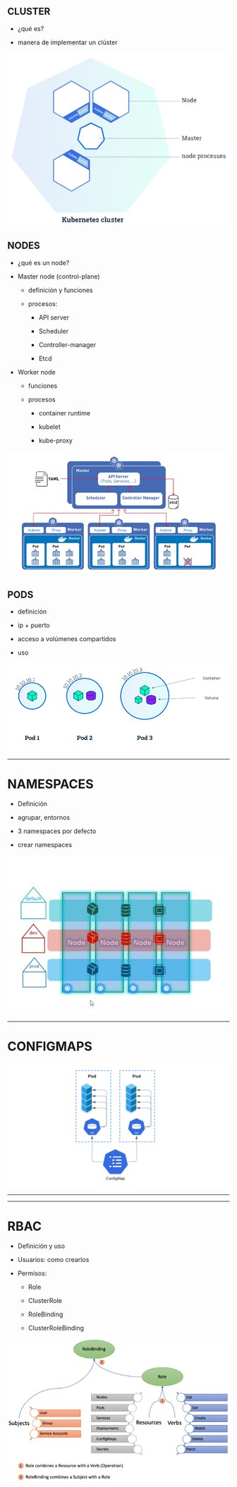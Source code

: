 
## CLUSTER

- ¿qué es?

- manera de implementar un clúster

![](../images/archi_cluster.png)


## NODES

- ¿qué es un node?

- Master node (control-plane)

	- definición y funciones

	- procesos:

		- API server

		- Scheduler

		- Controller-manager

		- Etcd

- Worker node 

	- funciones

	- procesos

		- container runtime

		- kubelet

		- kube-proxy

![](../images/archi3.png)

## PODS

- definición

- ip + puerto

- acceso a volúmenes compartidos

- uso

![](../images/archi_pods2.png)

---

# NAMESPACES

- Definición

- agrupar, entornos

- 3 namespaces por defecto

- crear namespaces

![](../images/namespaces.jpg)

---

# CONFIGMAPS

![](../images/configmap.png)

---

[](../images/secret.jpg)

---



# RBAC

- Definición y uso

- Usuarios: como crearlos

- Permisos:

	- Role

	- ClusterRole

	- RoleBinding

	- ClusterRoleBinding

![](../images/rbac_diapo)



